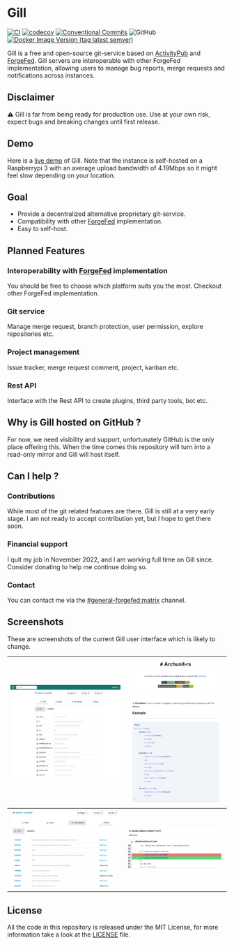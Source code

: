 

# Gill
[![CI](https://github.com/oknozor/gill/actions/workflows/CI.yml/badge.svg)](https://github.com/oknozor/gill/actions/workflows/CI.yml)
[![codecov](https://codecov.io/gh/oknozor/gill/branch/main/graph/badge.svg?token=45W3HMLDU8)](https://codecov.io/gh/oknozor/gill)
[![Conventional Commits](https://img.shields.io/badge/Conventional%20Commits-1.0.0-%23FE5196?logo=conventionalcommits&logoColor=white)](https://conventionalcommits.org)
![GitHub](https://img.shields.io/github/license/oknozor/gill)
[![Docker Image Version (tag latest semver)](https://img.shields.io/docker/v/gillpub/gill/latest?label=docker)](https://hub.docker.com/repository/docker/gillpub/gill/general)

Gill is a free and open-source git-service based on [ActivityPub](https://www.w3.org/TR/activitypub/)
and [ForgeFed](https://forgefed.org/). Gill servers are interoperable with other ForgeFed implementation,
allowing users to manage bug reports, merge requests and notifications across instances.

## Disclaimer

⚠️ Gill is far from being ready for production use.
Use at your own risk, expect bugs and breaking changes until first release.

## Demo

Here is a [live demo](https://home-raspberry.gill.pub/oknozor/gill) of Gill. 
Note that the instance is self-hosted on a Raspberrypi 3 with an average upload bandwidth of 4.19Mbps so 
it might feel slow depending on your location. 

## Goal

- Provide a decentralized alternative proprietary git-service.
- Compatibility with other [ForgeFed](https://forgefed.org/) implementation.
- Easy to self-host.

## Planned Features

### Interoperability with [ForgeFed](https://forgefed.org/) implementation

You should be free to choose which platform suits you the most.
Checkout other ForgeFed implementation.

### Git service

Manage merge request, branch protection, user permission, explore repositories etc.

### Project management

Issue tracker, merge request comment, project, kanban etc.

### Rest API

Interface with the Rest API to create plugins, third party tools, bot etc.

## Why is Gill hosted on GitHub ?

For now, we need visibility and support, unfortunately GitHub is the only place offering this.
When the time comes this repository will turn into a read-only mirror and Gill will host itself.

## Can I help ?

### Contributions

While most of the git related features are there. Gill is still at a very early stage.
I am not ready to accept contribution yet, but I hope to get there soon.

### Financial support

I quit my job in November 2022, and I am working full time on Gill since.
Consider donating to help me continue doing so.

### Contact

You can contact me via the [#general-forgefed:matrix](https://matrix.to/#/#general-forgefed:matrix.batsense.net)
channel. 

## Screenshots

These are screenshots of the current Gill user interface which is likely to change.

| ![screenshot](docs/assets/sc_1.png) | ![screenshot](docs/assets/sc_2.png) |
|-------------------------------------|-------------------------------------|
| ![screenshot](docs/assets/sc_3.png) | ![screenshot](docs/assets/sc_4.png) |

## License

All the code in this repository is released under the MIT License, for more information take a look at the [LICENSE](LICENSE) file.

